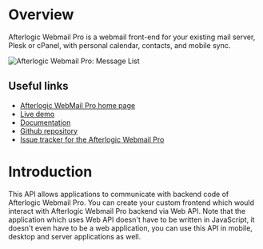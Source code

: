 # Overview
Afterlogic Webmail Pro is a webmail front-end for your existing mail server, Plesk or cPanel, with personal calendar, contacts, and mobile sync.

![Afterlogic Webmail Pro: Message List](https://afterlogic.com/images/products/wmp8/screens/wmp8-message-list.png)

## Useful links
- [Afterlogic WebMail Pro home page](https://afterlogic.com/webmail-client)
- [Live demo](https://webmail.afterlogic.com)
- [Documentation](https://afterlogic.com/docs/webmail-pro-8)
- [Github repository](https://github.com/afterlogic/webmail-pro-8)
- [Issue tracker for the Afterlogic Webmail Pro](https://github.com/afterlogic/webmail-pro-8/issues)

# Introduction
This API allows applications to communicate with backend code of Afterlogic Webmail Pro. You can create your custom frontend which would interact with Afterlogic Webmail Pro backend via Web API. Note that the application which uses Web API doesn't have to be written in JavaScript, it doesn't even have to be a web application, you can use this API in mobile, desktop and server applications as well.
